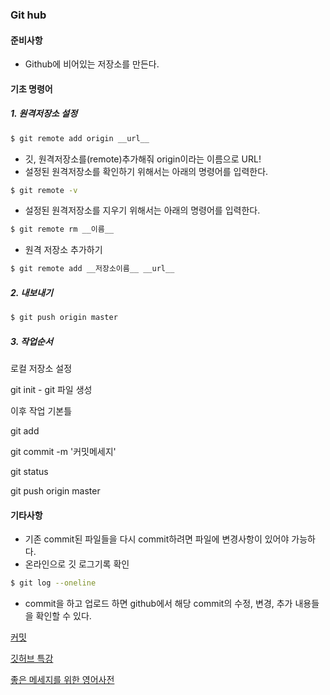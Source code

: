 ### Git hub

#### 준비사항

* Github에 비어있는 저장소를 만든다.

#### 기초 명령어

##### 1. 원격저장소 설정

```bash
$ git remote add origin __url__
```

* 깃, 원격저장소를(remote)추가해줘 origin이라는 이름으로 URL!
* 설정된 원격저장소를 확인하기 위해서는 아래의 명령어를 입력한다.

```bash
$ git remote -v
```

* 설정된 원격저장소를 지우기 위해서는 아래의 명령어를 입력한다.

```bash
$ git remote rm __이름__
```

* 원격 저장소 추가하기

```bash
$ git remote add __저장소이름__ __url__
```

##### 2. 내보내기

```bash
$ git push origin master
```

##### 3. 작업순서

로컬 저장소 설정

git init - git 파일 생성

이후 작업 기본틀

git add

git commit -m '커밋메세지'

git status

git push origin master



#### 기타사항

* 기존 commit된 파일들을 다시 commit하려면 파일에 변경사항이 있어야 가능하다.
* 온라인으로 깃 로그기록  확인

```bash
$ git log --oneline
```

* commit을 하고 업로드 하면 github에서 해당 commit의 수정, 변경, 추가 내용들을 확인할 수 있다.

[커밋](https://djkeh.github.io/articles/How-to-write-a-git-commit-message-kor/)

[깃허브 특강](http://bit.ly/aiserviceb )

[좋은 메세지를 위한 영어사전](https://blog.ull.im/engineering/2019/03/10/logs-on-git.html)